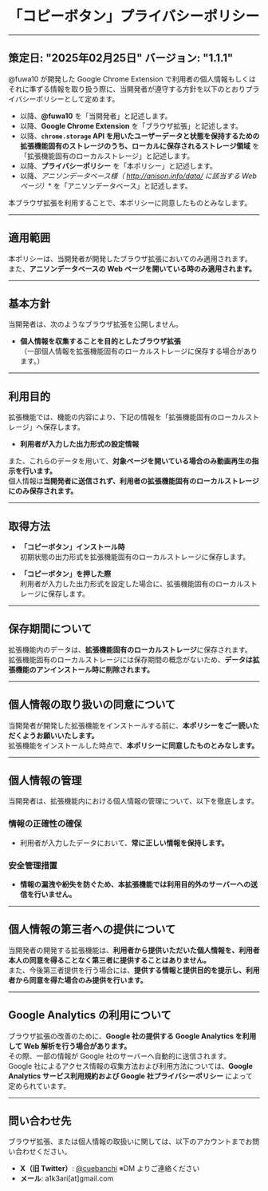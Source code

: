 # 「コピーボタン」プライバシーポリシー

---
策定日: "2025年02月25日"
バージョン: "1.1.1"
---


@fuwa10 が開発した Google Chrome Extension で利用者の個人情報もしくはそれに準ずる情報を取り扱う際に、当開発者が遵守する方針を以下のとおりプライバシーポリシーとして定めます。

- 以降、**@fuwa10** を「当開発者」と記述します。  
- 以降、**Google Chrome Extension** を「ブラウザ拡張」と記述します。  
- 以降、**`chrome.storage` API を用いたユーザーデータと状態を保持するための拡張機能固有のストレージのうち、ローカルに保存されるストレージ領域** を「拡張機能固有のローカルストレージ」と記述します。  
- 以降、**プライバシーポリシー** を「本ポリシー」と記述します。  
- 以降、**アニソンデータベース様（ http://anison.info/data/* に該当する Web ページ）** を「アニソンデータベース」と記述します。  

本ブラウザ拡張を利用することで、本ポリシーに同意したものとみなします。

---

## 適用範囲

本ポリシーは、当開発者が開発したブラウザ拡張においてのみ適用されます。  
また、**アニソンデータベースの Web ページを開いている時のみ適用されます。**

---

## 基本方針

当開発者は、次のようなブラウザ拡張を公開しません。

- **個人情報を収集することを目的としたブラウザ拡張**  
  （一部個人情報を拡張機能固有のローカルストレージに保存する場合があります。）

---

## 利用目的

拡張機能では、機能の内容により、下記の情報を「拡張機能固有のローカルストレージ」へ保存します。

- **利用者が入力した出力形式の設定情報**  

また、これらのデータを用いて、**対象ページを開いている場合のみ動画再生の指示を行います。**  
個人情報は**当開発者に送信されず、利用者の拡張機能固有のローカルストレージにのみ保存されます。**

---

## 取得方法

- **「コピーボタン」インストール時**  
  初期状態の出力形式を拡張機能固有のローカルストレージに保存します。

- **「コピーボタン」を押した際**  
  利用者が入力した出力形式を設定した場合に、拡張機能固有のローカルストレージに保存します。

---

## 保存期間について

拡張機能内のデータは、**拡張機能固有のローカルストレージ**に保存されます。  
拡張機能固有のローカルストレージには保存期間の概念がないため、**データは拡張機能のアンインストール時に削除されます。**

---

## 個人情報の取り扱いの同意について

当開発者が開発した拡張機能をインストールする前に、**本ポリシーをご一読いただくようお願いいたします。**  
拡張機能をインストールした時点で、**本ポリシーに同意したものとみなします。**

---

## 個人情報の管理

当開発者は、拡張機能内における個人情報の管理について、以下を徹底します。

### 情報の正確性の確保
- 利用者が入力したデータにおいて、**常に正しい情報を保持します。**

### 安全管理措置
- **情報の漏洩や紛失を防ぐため、本拡張機能では利用目的外のサーバーへの送信を行いません。**

---

## 個人情報の第三者への提供について

当開発者の開発する拡張機能は、**利用者から提供いただいた個人情報を、利用者本人の同意を得ることなく第三者に提供することはありません。**  
また、今後第三者提供を行う場合には、**提供する情報と提供目的を提示し、利用者から同意を得た場合のみ提供を行います。**

---

## Google Analytics の利用について

ブラウザ拡張の改善のために、**Google 社の提供する Google Analytics を利用して Web 解析を行う場合があります。**  
その際、一部の情報が Google 社のサーバーへ自動的に送信されます。  
Google 社によるアクセス情報の収集方法および利用方法については、**Google Analytics サービス利用規約および Google 社プライバシーポリシー** によって定められています。

---

## 問い合わせ先

ブラウザ拡張、または個人情報の取扱いに関しては、以下のアカウントまでお問い合わせください。

- **X（旧 Twitter）**: [@cuebanchi](https://x.com/cuebanchi) ※DM よりご連絡ください  
- **メール**: a1k3ari[at]gmail.com
